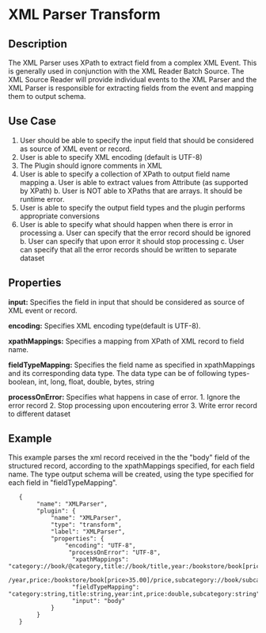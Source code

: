 # XML Parser Transform

Description
-----------
The XML Parser uses XPath to extract field from a complex XML Event. This is generally used in conjunction with the
XML Reader Batch Source. The XML Source Reader will provide individual events to the XML Parser and the XML Parser is
responsible for extracting fields from the event and mapping them to output schema.

Use Case
--------
1.  User should be able to specify the input field that should be considered as source of XML event or record.
2.  User is able to specify XML encoding (default is UTF-8)
3.  The Plugin should ignore comments in XML
3.  User is able to specify a collection of XPath to output field name mapping
      a.  User is able to extract values from Attribute (as supported by XPath)
      b.  User is NOT able to XPaths that are arrays. It should be runtime error.
6.  User is able to specify the output field types and the plugin performs appropriate conversions
7.  User is able to specify what should happen when there is error in processing
      a.  User can specify that the error record should be ignored
      b.  User can specify that upon error it should stop processing
      c.  User can specify that all the error records should be written to separate dataset

Properties
----------

**input:** Specifies the field in input that should be considered as source of XML event or record.

**encoding:** Specifies XML encoding type(default is UTF-8).

**xpathMappings:** Specifies a mapping from XPath of XML record to field name.

**fieldTypeMapping:** Specifies the field name as specified in xpathMappings and its corresponding data type.
The data type can be of following types- boolean, int, long, float, double, bytes, string

**processOnError:** Specifies what happens in case of error.
                     1. Ignore the error record
                     2. Stop processing upon encoutering error
                     3. Write error record to different dataset

Example
-------

This example parses the xml record received in the the "body" field of the structured record, according to the
xpathMappings specified, for each field name.
The type output schema will be created, using the type specified for each field in "fieldTypeMapping".

       {
            "name": "XMLParser",
            "plugin": {
                "name": "XMLParser",
                "type": "transform",
                "label": "XMLParser",
                "properties": {
                    "encoding": "UTF-8",
                     "processOnError": "UTF-8",
                      "xpathMappings": "category://book/@category,title://book/title,year:/bookstore/book[price>35.00]
                      /year,price:/bookstore/book[price>35.00]/price,subcategory://book/subcategory",
                      "fieldTypeMapping": "category:string,title:string,year:int,price:double,subcategory:string",
                      "input": "body"
                }
            }
       }